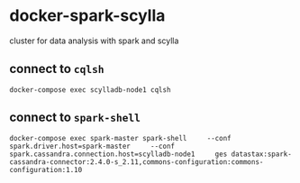 # docker-spark-scylla
cluster for data analysis with spark and scylla

## connect to `cqlsh`
```
docker-compose exec scylladb-node1 cqlsh
```

## connect to `spark-shell`
```
docker-compose exec spark-master spark-shell     --conf spark.driver.host=spark-master     --conf spark.cassandra.connection.host=scylladb-node1     ges datastax:spark-cassandra-connector:2.4.0-s_2.11,commons-configuration:commons-configuration:1.10
```

